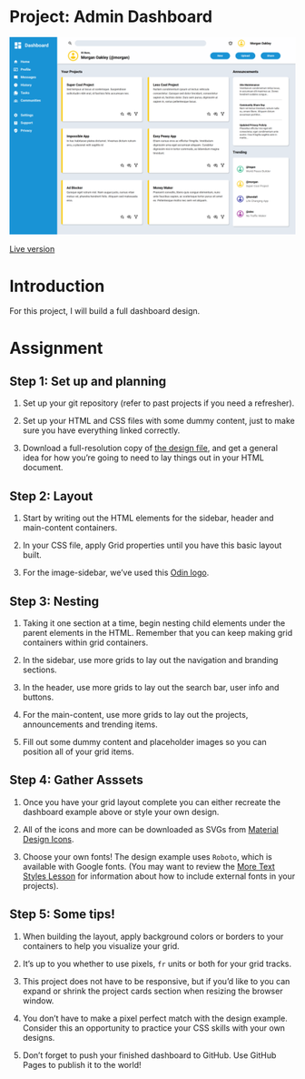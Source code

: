 # Project: Admin Dashboard

![](./screenshot.png)

[Live version](https://matiasbastarrica.github.io/admin-dashboard-top/)

# Introduction

For this project, I will build a full dashboard design.

# Assignment

## Step 1: Set up and planning

1. Set up your git repository (refer to past projects if you need a refresher).

2. Set up your HTML and CSS files with some dummy content, just to make sure you have everything linked correctly.

3. Download a full-resolution copy of [the design file](https://cdn.statically.io/gh/TheOdinProject/curriculum/43cc6ab69fdfbef40d431a65677d2144668930ac/intermediate_html_css/grid/project_admin_dashboard/imgs/dashboard-project.png), and get a general idea for how you’re going to need to lay things out in your HTML document.

## Step 2: Layout

1. Start by writing out the HTML elements for the sidebar, header and main-content containers.

2. In your CSS file, apply Grid properties until you have this basic layout built.

3. For the image-sidebar, we’ve used this [Odin logo](https://cdn.statically.io/gh/TheOdinProject/curriculum/5f37d43908ef92499e95a9b90fc3cc291a95014c/html_css/project-sign-up-form/odin-lined.png).

## Step 3: Nesting

1. Taking it one section at a time, begin nesting child elements under the parent elements in the HTML. Remember that you can keep making grid containers within grid containers.

2. In the sidebar, use more grids to lay out the navigation and branding sections.

3. In the header, use more grids to lay out the search bar, user info and buttons.

4. For the main-content, use more grids to lay out the projects, announcements and trending items.

5. Fill out some dummy content and placeholder images so you can position all of your grid items.

## Step 4: Gather Asssets

1. Once you have your grid layout complete you can either recreate the dashboard example above or style your own design.

2. All of the icons and more can be downloaded as SVGs from [Material Design Icons](https://pictogrammers.com/library/mdi/).

3. Choose your own fonts! The design example uses `Roboto`, which is available with Google fonts. (You may want to review the [More Text Styles Lesson](https://www.theodinproject.com/lessons/intermediate-html-and-css-more-text-styles) for information about how to include external fonts in your projects).

## Step 5: Some tips!

1. When building the layout, apply background colors or borders to your containers to help you visualize your grid.

2. It’s up to you whether to use pixels, `fr` units or both for your grid tracks.

3. This project does not have to be responsive, but if you’d like to you can expand or shrink the project cards section when resizing the browser window.

4. You don’t have to make a pixel perfect match with the design example. Consider this an opportunity to practice your CSS skills with your own designs.

5. Don’t forget to push your finished dashboard to GitHub. Use GitHub Pages to publish it to the world!
